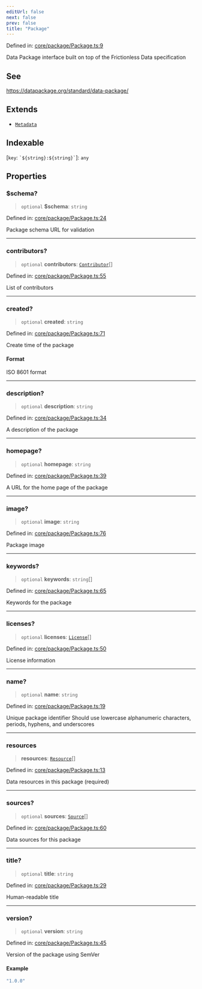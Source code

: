 ```yaml
---
editUrl: false
next: false
prev: false
title: "Package"
---
```


Defined in: [core/package/Package.ts:9](https://github.com/datisthq/dpkit/blob/5891634de8175d14853313e208ffbae144fd78eb/core/package/Package.ts#L9)

Data Package interface built on top of the Frictionless Data specification

## See

https://datapackage.org/standard/data-package/

## Extends

- [`Metadata`](/reference/_dpkit/core/metadata/)

## Indexable

\[`key`: `` `${string}:${string}` ``\]: `any`

## Properties

### $schema?

> `optional` **$schema**: `string`

Defined in: [core/package/Package.ts:24](https://github.com/datisthq/dpkit/blob/5891634de8175d14853313e208ffbae144fd78eb/core/package/Package.ts#L24)

Package schema URL for validation

***

### contributors?

> `optional` **contributors**: [`Contributor`](/reference/_dpkit/core/contributor/)[]

Defined in: [core/package/Package.ts:55](https://github.com/datisthq/dpkit/blob/5891634de8175d14853313e208ffbae144fd78eb/core/package/Package.ts#L55)

List of contributors

***

### created?

> `optional` **created**: `string`

Defined in: [core/package/Package.ts:71](https://github.com/datisthq/dpkit/blob/5891634de8175d14853313e208ffbae144fd78eb/core/package/Package.ts#L71)

Create time of the package

#### Format

ISO 8601 format

***

### description?

> `optional` **description**: `string`

Defined in: [core/package/Package.ts:34](https://github.com/datisthq/dpkit/blob/5891634de8175d14853313e208ffbae144fd78eb/core/package/Package.ts#L34)

A description of the package

***

### homepage?

> `optional` **homepage**: `string`

Defined in: [core/package/Package.ts:39](https://github.com/datisthq/dpkit/blob/5891634de8175d14853313e208ffbae144fd78eb/core/package/Package.ts#L39)

A URL for the home page of the package

***

### image?

> `optional` **image**: `string`

Defined in: [core/package/Package.ts:76](https://github.com/datisthq/dpkit/blob/5891634de8175d14853313e208ffbae144fd78eb/core/package/Package.ts#L76)

Package image

***

### keywords?

> `optional` **keywords**: `string`[]

Defined in: [core/package/Package.ts:65](https://github.com/datisthq/dpkit/blob/5891634de8175d14853313e208ffbae144fd78eb/core/package/Package.ts#L65)

Keywords for the package

***

### licenses?

> `optional` **licenses**: [`License`](/reference/_dpkit/core/license/)[]

Defined in: [core/package/Package.ts:50](https://github.com/datisthq/dpkit/blob/5891634de8175d14853313e208ffbae144fd78eb/core/package/Package.ts#L50)

License information

***

### name?

> `optional` **name**: `string`

Defined in: [core/package/Package.ts:19](https://github.com/datisthq/dpkit/blob/5891634de8175d14853313e208ffbae144fd78eb/core/package/Package.ts#L19)

Unique package identifier
Should use lowercase alphanumeric characters, periods, hyphens, and underscores

***

### resources

> **resources**: [`Resource`](/reference/_dpkit/core/resource/)[]

Defined in: [core/package/Package.ts:13](https://github.com/datisthq/dpkit/blob/5891634de8175d14853313e208ffbae144fd78eb/core/package/Package.ts#L13)

Data resources in this package (required)

***

### sources?

> `optional` **sources**: [`Source`](/reference/_dpkit/core/source/)[]

Defined in: [core/package/Package.ts:60](https://github.com/datisthq/dpkit/blob/5891634de8175d14853313e208ffbae144fd78eb/core/package/Package.ts#L60)

Data sources for this package

***

### title?

> `optional` **title**: `string`

Defined in: [core/package/Package.ts:29](https://github.com/datisthq/dpkit/blob/5891634de8175d14853313e208ffbae144fd78eb/core/package/Package.ts#L29)

Human-readable title

***

### version?

> `optional` **version**: `string`

Defined in: [core/package/Package.ts:45](https://github.com/datisthq/dpkit/blob/5891634de8175d14853313e208ffbae144fd78eb/core/package/Package.ts#L45)

Version of the package using SemVer

#### Example

```ts
"1.0.0"
```

